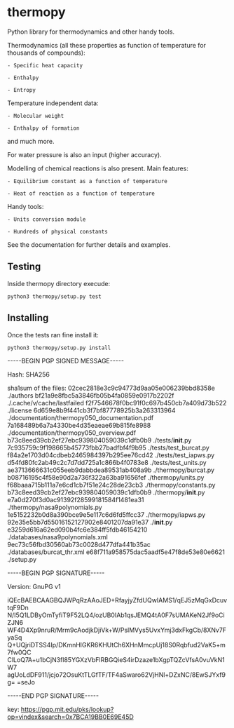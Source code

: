 # thermopy
Python library for thermodynamics and other handy tools.


Thermodynamics (all these properties as function of temperature for thousands of compounds):

	- Specific heat capacity

	- Enthalpy

	- Entropy


Temperature independent data:

	- Molecular weight

	- Enthalpy of formation


and much more.

For water pressure is also an input (higher accuracy).

Modelling of chemical reactions is also present. Main features:

	- Equilibrium constant as a function of temperature

	- Heat of reaction as a function of temperature


Handy tools:

	- Units conversion module

	- Hundreds of physical constants


See the documentation for further details and examples.

## Testing

Inside thermopy directory execude:
```
python3 thermopy/setup.py test
```

## Installing

Once the tests ran fine install it:
```
python3 thermopy/setup.py install
```


-----BEGIN PGP SIGNED MESSAGE-----

Hash: SHA256

sha1sum of the files:
02cec2818e3c9c94773d9aa05e006239bbd8358e  ./authors
bf21a9e8fbc5a3846fb05b4fa0859e0917b2202f  ./.cache/v/cache/lastfailed
f2f7546678f0bc91f0c697b450cb7a409d73b522  ./license
6d659e8b9f441cb3f7bf87778925b3a263313964  ./documentation/thermopy050_documentation.pdf
7a168489b6a7a4330be4d35eaeae69b815fe8988  ./documentation/thermopy050_overview.pdf
b73c8eed39cb2ef27ebc939804059039c1dfb0b9  ./tests/__init__.py
7c935759c9f198665b45773fbb27badfbf4f9b95  ./tests/test_burcat.py
f84a2e1703d04cdbeb2465984397b295ee76cd42  ./tests/test_iapws.py
d54fd80fc2ab49c2c7d7dd725a1c866b4f0783e8  ./tests/test_units.py
ae3713666631c055eeb9dabbdea89531ab408a9b  ./thermopy/burcat.py
b08716195c4f58e90d2a736f322a63ba91656fef  ./thermopy/units.py
f68baaa715b111a7e6cd1cb7f51e24c28de23cb3  ./thermopy/constants.py
b73c8eed39cb2ef27ebc939804059039c1dfb0b9  ./thermopy/__init__.py
e7a0d270f3d0ac91392f28599181584f1481ea31  ./thermopy/nasa9polynomials.py
1e5152232b0d8a390bce9e5e117c6d6fd5ffcc37  ./thermopy/iapws.py
92e35e5bb7d55016152127902e8401207da91e37  ./__init__.py
e3259d616a62ed090b4fc6e384ff5fdb46154210  ./databases/nasa9polynomials.xml
9ec73c56fbd30560ab73c0028d477dfa441b35ac  ./databases/burcat_thr.xml
e68f711a958575dac5aadf5e47f8de53e80e6621  ./setup.py

-----BEGIN PGP SIGNATURE-----

Version: GnuPG v1


iQEcBAEBCAAGBQJWPqRzAAoJED+RfayjyZfdUQwIAMS1/qEJ5zMqGxDcuvtqF9Dn
N/I5Q1LDByOmTyfiT9F52LQ4/ozUB0IAb1qsJEMQ4tA0F7sUMAKeN2Jf9oCiZJN6
WF4D4Xp9nruR/Mrm9cAodjkDjiVk+W/PslMVys5UvxYmj3dxFkgCb/8XNv7FyaSq
Q+UQjriDTSS4Ip/DKmnHlGKR6KHUtCh6XHnMmcpUj18S0Rqbfud2VaK5+m7fw0QC
ClLoQ7A+u1bCjN3fl85YGXzVbFlRBGQieS4irDzaze1bXgpTQZcVfsA0vuVkN1W7
agUoLdDF911/jcjo72OsuKtTLGfTF/TF4aSwaro62VjHNl+DZxNC/8EwSJYxf9g=
=seJo

-----END PGP SIGNATURE-----


key: https://pgp.mit.edu/pks/lookup?op=vindex&search=0x7BCA19BB0E69E45D
